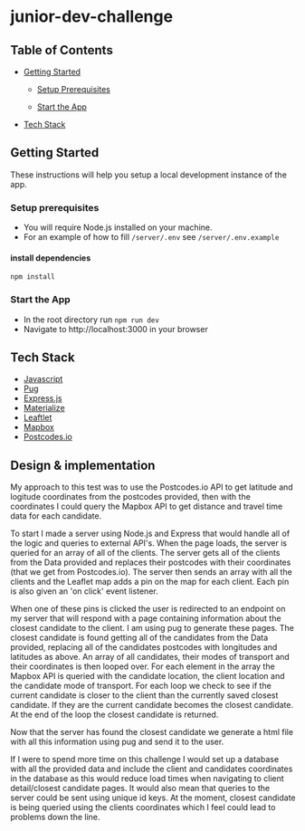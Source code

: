 # junior-dev-challenge

## Table of Contents

- [Getting Started](#Getting-Started)

  - [Setup Prerequisites](#Setup-Prerequisites)

  - [Start the App](#Start-the-App)

- [Tech Stack](#Tech-Stack)

## Getting Started

These instructions will help you setup a local development instance of the app.

### Setup prerequisites

- You will require Node.js installed on your machine.
- For an example of how to fill `/server/.env` see `/server/.env.example`

#### install dependencies

`npm install`

### Start the App

- In the root directory run `npm run dev`
- Navigate to http://localhost:3000 in your browser

## Tech Stack

- [Javascript](https://www.javascript.com/)
- [Pug](https://pugjs.org/api/getting-started.html)
- [Express.js](https://expressjs.com/)
- [Materialize](https://materializecss.com/)
- [Leaftlet](https://leafletjs.com/)
- [Mapbox](https://www.mapbox.com/)
- [Postcodes.io](https://postcodes.io/)

## Design & implementation

My approach to this test was to use the Postcodes.io API to get latitude and logitude coordinates from the postcodes provided, then with the coordinates I could query the Mapbox API to get distance and travel time data for each candidate.

To start I made a server using Node.js and Express that would handle all of the logic and queries to external API's. When the page loads, the server is queried for an array of all of the clients. The server gets all of the clients from the Data provided and replaces their postcodes with their coordinates (that we get from Postcodes.io). The server then sends an array with all the clients and the Leaflet map adds a pin on the map for each client. Each pin is also given an 'on click' event listener.

When one of these pins is clicked the user is redirected to an endpoint on my server that will respond with a page containing information about the closest candidate to the client. I am using pug to generate these pages. The closest candidate is found getting all of the candidates from the Data provided, replacing all of the candidates postcodes with longitudes and latitudes as above. An array of all candidates, their modes of transport and their coordinates is then looped over. For each element in the array the Mapbox API is queried with the candidate location, the client location and the candidate mode of transport. For each loop we check to see if the current candidate is closer to the client than the currently saved closest candidate. If they are the current candidate becomes the closest candidate. At the end of the loop the closest candidate is returned.

Now that the server has found the closest candidate we generate a html file with all this information using pug and send it to the user.

If I were to spend more time on this challenge I would set up a database with all the provided data and include the client and candidates coordinates in the database as this would reduce load times when navigating to client detail/closest candidate pages. It would also mean that queries to the server could be sent using unique id keys. At the moment, closest candidate is being queried using the clients coordinates which I feel could lead to problems down the line.
